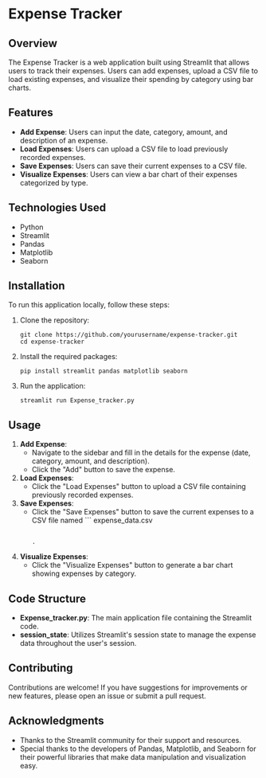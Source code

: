 # Expense Tracker

## Overview

The Expense Tracker is a web application built using Streamlit that allows users to track their expenses. Users can add expenses, upload a CSV file to load existing expenses, and visualize their spending by category using bar charts.

## Features

- **Add Expense**: Users can input the date, category, amount, and description of an expense.
- **Load Expenses**: Users can upload a CSV file to load previously recorded expenses.
- **Save Expenses**: Users can save their current expenses to a CSV file.
- **Visualize Expenses**: Users can view a bar chart of their expenses categorized by type.

## Technologies Used

- Python
- Streamlit
- Pandas
- Matplotlib
- Seaborn

## Installation

To run this application locally, follow these steps:

1. Clone the repository:

   ```
   git clone https://github.com/yourusername/expense-tracker.git
   cd expense-tracker
   
   ```
2. Install the required packages:

   ```
   pip install streamlit pandas matplotlib seaborn
   
   ```
3. Run the application:

   ```
   streamlit run Expense_tracker.py
   
   ```

## Usage

1. **Add Expense**: 
   - Navigate to the sidebar and fill in the details for the expense (date, category, amount, and description).
   - Click the "Add" button to save the expense.
2. **Load Expenses**: 
   - Click the "Load Expenses" button to upload a CSV file containing previously recorded expenses.
3. **Save Expenses**: 
   - Click the "Save Expenses" button to save the current expenses to a CSV file named ```
     expense_data.csv
     ```

     .
4. **Visualize Expenses**: 
   - Click the "Visualize Expenses" button to generate a bar chart showing expenses by category.

## Code Structure

- **Expense_tracker.py**: The main application file containing the Streamlit code.
- **session_state**: Utilizes Streamlit's session state to manage the expense data throughout the user's session.

## Contributing

Contributions are welcome! If you have suggestions for improvements or new features, please open an issue or submit a pull request.

## Acknowledgments

- Thanks to the Streamlit community for their support and resources.
- Special thanks to the developers of Pandas, Matplotlib, and Seaborn for their powerful libraries that make data manipulation and visualization easy.
